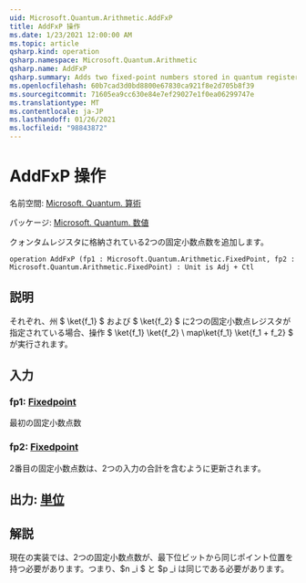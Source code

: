 ```yaml
---
uid: Microsoft.Quantum.Arithmetic.AddFxP
title: AddFxP 操作
ms.date: 1/23/2021 12:00:00 AM
ms.topic: article
qsharp.kind: operation
qsharp.namespace: Microsoft.Quantum.Arithmetic
qsharp.name: AddFxP
qsharp.summary: Adds two fixed-point numbers stored in quantum registers.
ms.openlocfilehash: 60b7cad3d0bd8800e67830ca921f8e2d705b8f39
ms.sourcegitcommit: 71605ea9cc630e84e7ef29027e1f0ea06299747e
ms.translationtype: MT
ms.contentlocale: ja-JP
ms.lasthandoff: 01/26/2021
ms.locfileid: "98843872"
---
```

# <a name="addfxp-operation"></a>AddFxP 操作

名前空間: [Microsoft. Quantum. 算術](xref:Microsoft.Quantum.Arithmetic)

パッケージ: [Microsoft. Quantum. 数値](https://nuget.org/packages/Microsoft.Quantum.Numerics)


クォンタムレジスタに格納されている2つの固定小数点数を追加します。

```qsharp
operation AddFxP (fp1 : Microsoft.Quantum.Arithmetic.FixedPoint, fp2 : Microsoft.Quantum.Arithmetic.FixedPoint) : Unit is Adj + Ctl
```


## <a name="description"></a>説明

それぞれ、州 $ \ket{f_1} $ および $ \ket{f_2} $ に2つの固定小数点レジスタが指定されている場合、操作 $ \ket{f_1} \ket{f_2} \ map\ket{f_1} \ket{f_1 + f_2} $ が実行されます。

## <a name="input"></a>入力

### <a name="fp1--fixedpoint"></a>fp1: [Fixedpoint](xref:Microsoft.Quantum.Arithmetic.FixedPoint)

最初の固定小数点数


### <a name="fp2--fixedpoint"></a>fp2: [Fixedpoint](xref:Microsoft.Quantum.Arithmetic.FixedPoint)

2番目の固定小数点数は、2つの入力の合計を含むように更新されます。



## <a name="output--unit"></a>出力: [単位](xref:microsoft.quantum.lang-ref.unit)



## <a name="remarks"></a>解説

現在の実装では、2つの固定小数点数が、最下位ビットから同じポイント位置を持つ必要があります。つまり、$n _i $ と $p _i は同じである必要があります。